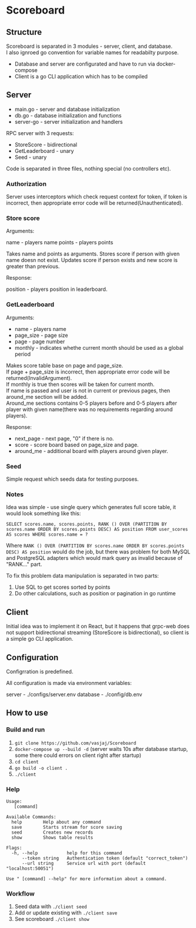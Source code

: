 # Scoreboard

## Structure

Scoreboard is separated in 3 modules - server, client,  and database.  
I also ignroed go convention for variable names for readabilty purpose.

- Database and server are configurated and have to run via docker-compose
- Client is a go CLI application which has to be compiled

## Server

- main.go - server and database initialization 
- db.go - database initialization and functions
- server-go - server initialization and handlers

RPC server with 3 requests:
- StoreScore - bidirectional
- GetLeaderboard - unary
- Seed - unary

Code is separated in three files, nothing special (no controllers etc).

### Authorization

Server uses interceptors which check request context for token, if token is incorrect, then appropriate error code will be returned(Unauthenticated).

### Store score 

Arguments:

name - players name
points - players points

Takes name and points as arguments.
Stores score if person with given name doesn not exist.
Updates score if person exists and new score is greater than previous.

Response:

position - players position in leaderboard.

### GetLeaderboard

Arguments:

- name - players name
- page_size - page size
- page - page number
- monthly - indicates whethe current month should be used as a global period

Makes score table base on page and page_size.  
If page + page_size is incorrect, then appropriate error code will be returned(InvalidArgument).  
If monthly is true then scores will be taken for current month.  
If name is passed and user is not in current or previous pages, then around_me section will be added.  
Around_me sections contains 0-5 players before and 0-5 players after player with given name(there was no requirements regarding around players).

Response:

- next_page - next page, "0" if there is no.
- score - score board based on page_size and page.
- around_me - additional board with players around given player.

### Seed

Simple request which seeds data for testing purposes.

### Notes

Idea was simple - use single query which generates full score table, it would look something like this:

```SELECT scores.name, scores.points, RANK () OVER (PARTITION BY scores.name ORDER BY scores.points DESC) AS position FROM user_scores AS scores WHERE scores.name = ?```

Where ```RANK () OVER (PARTITION BY scores.name ORDER BY scores.points DESC) AS position``` would do the job, but there was problem for both MySQL and PostgreSQL adapters which would mark query as invalid because of "RANK..." part.

To fix this problem data manipulation is separated in two parts:

1. Use SQL to get scores sorted by points
2. Do other calculations, such as position or pagination in go runtime


## Client

Initial idea was to implement it on React, but it happens that grpc-web does not support bidirectional streaming (StoreScore is bidirectional),
so client is a simple go CLI application.

## Configuration

Configrration is predefined.

All configuration is made via environment variables:

server - ./configs/server.env
database - ./config/db.env

## How to use
### Build and run

1. ```git clone https://github.com/vasjaj/Scoreboard```
2. ```docker-compose up --build -d``` (server waits 10s after database startup, some there could errors on client right after startup)
3. ```cd client```
4. ```go build -o client .```
5. ```./client```

### Help
```
Usage:
   [command]

Available Commands:
  help        Help about any command
  save        Starts stream for score saving
  seed        Creates new records
  show        Shows table results

Flags:
  -h, --help           help for this command
      --token string   Authentication token (default "correct_token")
      --url string     Service url with port (default "localhost:50051")

Use " [command] --help" for more information about a command.
```

### Workflow

1. Seed data with ```./client seed```
2. Add or update existing with  ```./client save```
3. See scoreboard ```./client show```
